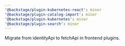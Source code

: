 ```yaml
---
'@backstage/plugin-kubernetes-react': minor
'@backstage/plugin-catalog-import': minor
'@backstage/plugin-kubernetes': minor
'@backstage/plugin-search': minor
---
```


Migrate from identityApi to fetchApi in frontend plugins.

